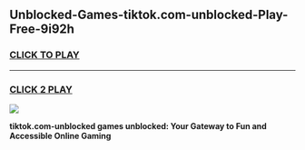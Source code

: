 
## Unblocked-Games-tiktok.com-unblocked-Play-Free-9i92h
<h3>
<a href="https://premium76.site?title=tiktok.com-unblocked&ref=18A1">CLICK TO PLAY</a></h3>
<hr>

<h3>
<a href="https://premium76.site?title=tiktok.com-unblocked&ref=18A1">CLICK 2 PLAY</a>
  
</h3>

<a href="https://premium76.site?title=tiktok.com-unblocked&ref=18A1"><img src="https://clearcache.store/games.png"></a>


**tiktok.com-unblocked games unblocked: Your Gateway to Fun and Accessible Online Gaming**
